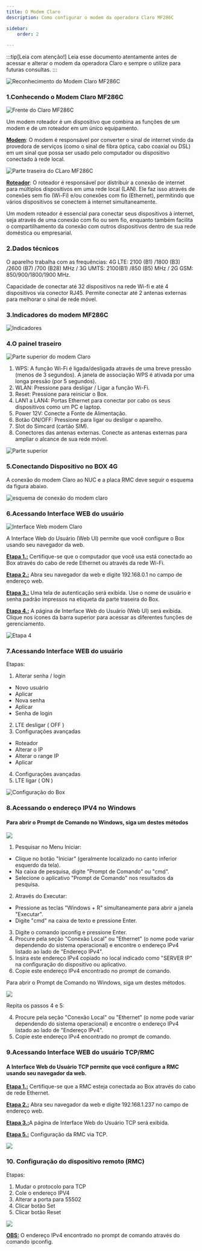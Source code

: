 ```yaml
---
title: O Modem Claro    
description: Como configurar o modem da operadora Claro MF286C

sidebar:
    order: 2
 
---
```


[comment]: <> (Documentação online para o treinamento Eletromidia - Documentação de configuração do modem Vivo criado por Thiago Ferreira)
[comment]: <> (Criado por Alexandre de Abreu - alexandre.abreu@eletromidia.com.br)
[comment]: <> (Data : 17/06/2024)

:::tip[Leia com atenção!]
Leia esse documento atentamente antes de acessar e alterar o modem da operadora Claro e sempre o utilize para futuras consultas.
:::

![Reconhecimento do Modem Claro MF286C](https://i.imgur.com/eWIdinA.png)
 
### 1.Conhecendo o Modem Claro MF286C

![Frente do Claro MF286C](https://i.imgur.com/UrYucqw.png)

Um modem roteador é um dispositivo que combina as funções de um modem e de um roteador em um único equipamento.

<b><u>Modem</b></u>: O modem é responsável por converter o sinal de internet vindo da provedora de serviços (como o sinal de fibra óptica, cabo coaxial ou DSL) em um sinal que possa ser usado pelo computador ou dispositivo conectado à rede local.

![Parte traseira do CLaro MF286C](https://i.imgur.com/BRWVCXS.png)

<b><u>Roteador</b></u>: O roteador é responsável por distribuir a conexão de internet para múltiplos dispositivos em uma rede local (LAN). Ele faz isso através de conexões sem fio (Wi-Fi) e/ou conexões com fio (Ethernet), permitindo que vários dispositivos se conectem à internet simultaneamente.

Um modem roteador é essencial para conectar seus dispositivos à internet, seja através de uma conexão com fio ou sem fio, enquanto também facilita o compartilhamento da conexão com outros dispositivos dentro de sua rede doméstica ou empresarial.
 
### 2.Dados técnicos

O aparelho trabalha com as frequências: 4G LTE: 2100 (B1) /1800 (B3) /2600 (B7) /700 (B28) MHz / 3G UMTS: 2100(B1) /850 (B5) MHz / 2G GSM: 850/900/1800/1900 MHz.

Capacidade de conectar até 32 dispositivos na rede Wi-fi e até 4 dispositivos via conector RJ45. Permite conectar até 2 antenas externas para melhorar o sinal de rede móvel.

### 3.Indicadores do modem MF286C

![Indicadores](https://i.imgur.com/2cd7IkA.png)


### 4.O painel traseiro

![Parte superior do modem Claro](https://i.imgur.com/o78vLA1.jpeg)

1. WPS: A função Wi-Fi é ligada/desligada através de uma breve pressão (menos de 3 segundos). A janela de associação WPS é ativada por uma longa pressão (por 5 segundos).
2. WLAN: Pressione para desligar / Ligar a função Wi-Fi.
3. Reset: Pressione para reiniciar o Box.
4. LAN1 a LAN4: Portas Ethernet para conectar por cabo os seus dispositivos como um PC e laptop.
5. Power 12V: Conecte a Fonte de Alimentação.
6. Botão ON/OFF: Pressione para ligar ou desligar o aparelho.
7. Slot do Simcard (cartão SIM).
8. Conectores das antenas externas. Conecte as antenas externas para ampliar o alcance de sua rede móvel.

![Parte superior](https://i.imgur.com/pY5BNZJ.jpeg)

### 5.Conectando Dispositivo no BOX 4G

A conexão do modem Claro ao NUC e a placa RMC deve seguir o esquema da figura abaixo.

![esquema de conexão do modem claro](https://i.imgur.com/3sjz3b7.png)


### 6.Acessando Interface WEB do usuário 

![Interface Web modem Claro](https://i.imgur.com/6TEhvM2.jpeg)

A Interface Web do Usuário (Web UI) permite que você configure o Box usando seu navegador da
web.

<b><u>Etapa 1.:</b></u> Certifique-se que o computador que você usa está conectado ao
Box através do cabo de rede Ethernet ou através da rede Wi-Fi.

<b><u>Etapa 2.:</b></u> Abra seu navegador da web e digite 192.168.0.1 no campo de
endereço web.

<b><u>Etapa 3.:</b></u> Uma tela de autenticação será exibida. Use o nome de usuário e
senha padrão impressos na etiqueta da parte traseira do Box.

<b><u>Etapa 4.:</b></u> A página de Interface Web do Usuário (Web UI) será exibida. Clique
nos ícones da barra superior para acessar as diferentes funções de
gerenciamento.

![Etapa 4](https://i.imgur.com/TmylwPK.jpeg)

### 7.Acessando Interface WEB do usuário 

Etapas:
1. Alterar senha / login
- Novo usuário
- Aplicar
- Nova senha
- Aplicar
- Senha de login
2. LTE desligar ( OFF )
3. Configurações avançadas
- Roteador
- Alterar o IP
- Alterar o range IP
- Aplicar
4. Configurações avançadas
5. LTE ligar ( ON )

![Configuração do Box](https://i.imgur.com/A5Chj3g.jpeg)


### 8.Acessando o endereço IPV4 no Windows

#### Para abrir o Prompt de Comando no Windows, siga um destes métodos

![](https://i.imgur.com/eSa1OEy.jpeg)

1. Pesquisar no Menu Iniciar:
 - Clique no botão "Iniciar" (geralmente localizado no canto inferior esquerdo da tela).
 - Na caixa de pesquisa, digite "Prompt de Comando" ou "cmd".
 - Selecione o aplicativo "Prompt de Comando" nos resultados da pesquisa.
2. Através do Executar:
 - Pressione as teclas "Windows + R" simultaneamente para abrir a janela "Executar".
 - Digite "cmd" na caixa de texto e pressione Enter.
3. Digite o comando ipconfig e pressione Enter.
4. Procure pela seção "Conexão Local" ou "Ethernet" (o nome pode variar dependendo do
sistema operacional) e encontre o endereço IPv4 listado ao lado de "Endereço IPv4".
5. Insira este endereço IPv4 copiado no local indicado como "SERVER IP" na configuração do
dispositivo ou aplicativo.
6. Copie este endereço IPv4 encontrado no prompt de comando.

Para abrir o Prompt de Comando no Windows, siga um destes métodos.

![](https://i.imgur.com/Y3pGasB.jpeg)

Repita os passos 4 e 5:

4. Procure pela seção "Conexão Local" ou "Ethernet" (o nome pode variar dependendo do
sistema operacional) e encontre o endereço IPv4 listado ao lado de "Endereço IPv4".
5. Copie este endereço IPv4 encontrado no prompt de comando.

### 9.Acessando Interface WEB do usuário TCP/RMC

#### A Interface Web do Usuário TCP permite que você configure a RMC usando seu navegador da web.
 


<b><u>Etapa 1.:</b></u> Certifique-se que a RMC esteja conectada ao Box através do cabo
de rede Ethernet.

<b><u>Etapa 2.:</b></u> Abra seu navegador da web e digite 192.168.1.237 no campo de
endereço web.

<b><u>Etapa 3.:</b></u>A página de Interface Web do Usuário TCP será exibida.

<b><u>Etapa 5.:</b></u> Configuração da RMC via TCP.

![](https://i.imgur.com/xkOSsgH.jpeg)

### 10. Configuração do dispositivo remoto (RMC)

Etapas:
1. Mudar o protocolo para TCP
2. Cole o endereço IPV4
3. Alterar a porta para 55502
4. Clicar botão Set
5. Clicar botão Reset

![](https://i.imgur.com/Awd0R77.jpeg)

<b><u>OBS:</u></b> O endereço IPv4 encontrado no
prompt de comando através do comando
ipconfig.